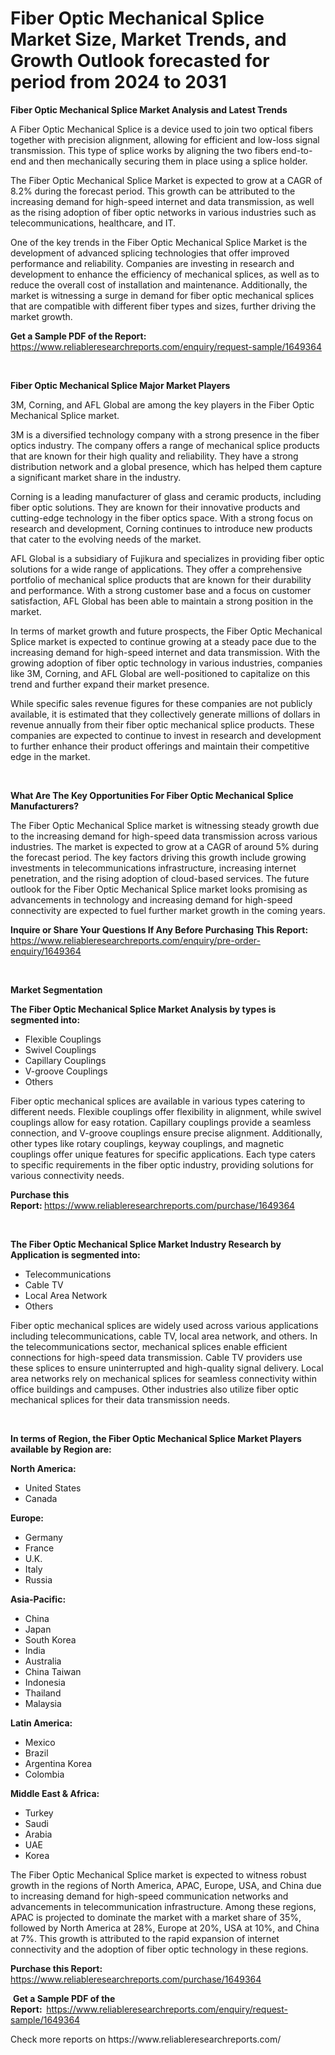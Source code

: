 <p><h1>Fiber Optic Mechanical Splice Market Size, Market Trends, and Growth Outlook forecasted for period from 2024 to 2031</h1></p><p><strong>Fiber Optic Mechanical Splice Market Analysis and Latest Trends</strong></p>
<p><p>A Fiber Optic Mechanical Splice is a device used to join two optical fibers together with precision alignment, allowing for efficient and low-loss signal transmission. This type of splice works by aligning the two fibers end-to-end and then mechanically securing them in place using a splice holder. </p><p>The Fiber Optic Mechanical Splice Market is expected to grow at a CAGR of 8.2% during the forecast period. This growth can be attributed to the increasing demand for high-speed internet and data transmission, as well as the rising adoption of fiber optic networks in various industries such as telecommunications, healthcare, and IT. </p><p>One of the key trends in the Fiber Optic Mechanical Splice Market is the development of advanced splicing technologies that offer improved performance and reliability. Companies are investing in research and development to enhance the efficiency of mechanical splices, as well as to reduce the overall cost of installation and maintenance. Additionally, the market is witnessing a surge in demand for fiber optic mechanical splices that are compatible with different fiber types and sizes, further driving the market growth.</p></p>
<p><strong>Get a Sample PDF of the Report:&nbsp;</strong> <a href="https://www.reliableresearchreports.com/enquiry/request-sample/1649364">https://www.reliableresearchreports.com/enquiry/request-sample/1649364</a></p>
<p>&nbsp;</p>
<p><strong>Fiber Optic Mechanical Splice Major Market Players</strong></p>
<p><p>3M, Corning, and AFL Global are among the key players in the Fiber Optic Mechanical Splice market. </p><p>3M is a diversified technology company with a strong presence in the fiber optics industry. The company offers a range of mechanical splice products that are known for their high quality and reliability. They have a strong distribution network and a global presence, which has helped them capture a significant market share in the industry.</p><p>Corning is a leading manufacturer of glass and ceramic products, including fiber optic solutions. They are known for their innovative products and cutting-edge technology in the fiber optics space. With a strong focus on research and development, Corning continues to introduce new products that cater to the evolving needs of the market.</p><p>AFL Global is a subsidiary of Fujikura and specializes in providing fiber optic solutions for a wide range of applications. They offer a comprehensive portfolio of mechanical splice products that are known for their durability and performance. With a strong customer base and a focus on customer satisfaction, AFL Global has been able to maintain a strong position in the market.</p><p>In terms of market growth and future prospects, the Fiber Optic Mechanical Splice market is expected to continue growing at a steady pace due to the increasing demand for high-speed internet and data transmission. With the growing adoption of fiber optic technology in various industries, companies like 3M, Corning, and AFL Global are well-positioned to capitalize on this trend and further expand their market presence.</p><p>While specific sales revenue figures for these companies are not publicly available, it is estimated that they collectively generate millions of dollars in revenue annually from their fiber optic mechanical splice products. These companies are expected to continue to invest in research and development to further enhance their product offerings and maintain their competitive edge in the market.</p></p>
<p>&nbsp;</p>
<p><strong>What Are The Key Opportunities For Fiber Optic Mechanical Splice Manufacturers?</strong></p>
<p><p>The Fiber Optic Mechanical Splice market is witnessing steady growth due to the increasing demand for high-speed data transmission across various industries. The market is expected to grow at a CAGR of around 5% during the forecast period. The key factors driving this growth include growing investments in telecommunications infrastructure, increasing internet penetration, and the rising adoption of cloud-based services. The future outlook for the Fiber Optic Mechanical Splice market looks promising as advancements in technology and increasing demand for high-speed connectivity are expected to fuel further market growth in the coming years.</p></p>
<p><strong>Inquire or Share Your Questions If Any Before Purchasing This Report:</strong> <a href="https://www.reliableresearchreports.com/enquiry/pre-order-enquiry/1649364">https://www.reliableresearchreports.com/enquiry/pre-order-enquiry/1649364</a></p>
<p>&nbsp;</p>
<p><strong>Market Segmentation</strong></p>
<p><strong>The Fiber Optic Mechanical Splice Market Analysis by types is segmented into:</strong></p>
<p><ul><li>Flexible Couplings</li><li>Swivel Couplings</li><li>Capillary Couplings</li><li>V-groove Couplings</li><li>Others</li></ul></p>
<p><p>Fiber optic mechanical splices are available in various types catering to different needs. Flexible couplings offer flexibility in alignment, while swivel couplings allow for easy rotation. Capillary couplings provide a seamless connection, and V-groove couplings ensure precise alignment. Additionally, other types like rotary couplings, keyway couplings, and magnetic couplings offer unique features for specific applications. Each type caters to specific requirements in the fiber optic industry, providing solutions for various connectivity needs.</p></p>
<p><strong>Purchase this Report:&nbsp;</strong><a href="https://www.reliableresearchreports.com/purchase/1649364">https://www.reliableresearchreports.com/purchase/1649364</a></p>
<p>&nbsp;</p>
<p><strong>The Fiber Optic Mechanical Splice Market Industry Research by Application is segmented into:</strong></p>
<p><ul><li>Telecommunications</li><li>Cable TV</li><li>Local Area Network</li><li>Others</li></ul></p>
<p><p>Fiber optic mechanical splices are widely used across various applications including telecommunications, cable TV, local area network, and others. In the telecommunications sector, mechanical splices enable efficient connections for high-speed data transmission. Cable TV providers use these splices to ensure uninterrupted and high-quality signal delivery. Local area networks rely on mechanical splices for seamless connectivity within office buildings and campuses. Other industries also utilize fiber optic mechanical splices for their data transmission needs.</p></p>
<p>&nbsp;</p>
<p><strong>In terms of Region, the Fiber Optic Mechanical Splice Market Players available by Region are:</strong></p>
<p>
    <p> <strong> North America: </strong>
        <ul>
            <li>United States</li>
            <li>Canada</li>
        </ul>
        </p> 
    <p> <strong> Europe: </strong>
        <ul>
            <li>Germany</li>
            <li>France</li>
            <li>U.K.</li>
            <li>Italy</li>
            <li>Russia</li>
        </ul>
        </p> 
    <p> <strong> Asia-Pacific: </strong>
        <ul>
            <li>China</li>
            <li>Japan</li>
            <li>South Korea</li>
            <li>India</li>
            <li>Australia</li>
            <li>China Taiwan</li>
            <li>Indonesia</li>
            <li>Thailand</li>
            <li>Malaysia</li>
        </ul>
        </p> 
    <p> <strong> Latin America: </strong>
        <ul>
            <li>Mexico</li>
            <li>Brazil</li>
            <li>Argentina Korea</li>
            <li>Colombia</li>
        </ul>
        </p> 
    <p> <strong> Middle East & Africa: </strong>
        <ul>
            <li>Turkey</li>
            <li>Saudi</li>
            <li>Arabia</li>
            <li>UAE</li>
            <li>Korea</li>
        </ul>
    </p>
    </p>
<p><p>The Fiber Optic Mechanical Splice market is expected to witness robust growth in the regions of North America, APAC, Europe, USA, and China due to increasing demand for high-speed communication networks and advancements in telecommunication infrastructure. Among these regions, APAC is projected to dominate the market with a market share of 35%, followed by North America at 28%, Europe at 20%, USA at 10%, and China at 7%. This growth is attributed to the rapid expansion of internet connectivity and the adoption of fiber optic technology in these regions.</p></p>
<p><strong>Purchase this Report: </strong><a href="https://www.reliableresearchreports.com/purchase/1649364">https://www.reliableresearchreports.com/purchase/1649364</a></p>
<p>&nbsp;<strong>Get a Sample PDF of the Report:&nbsp;&nbsp;</strong><a href="https://www.reliableresearchreports.com/enquiry/request-sample/1649364">https://www.reliableresearchreports.com/enquiry/request-sample/1649364</a></p>
<p><strong></strong></p>
<p>Check more reports on https://www.reliableresearchreports.com/</p>